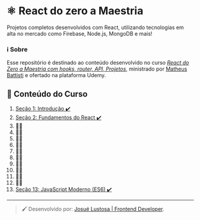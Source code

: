 # :atom_symbol: React do zero a Maestria
Projetos completos desenvolvidos com React, utilizando tecnologias em alta no mercado como Firebase, Node.js, MongoDB e mais!


### :information_source: Sobre
Esse repositório é destinado ao conteúdo desenvolvido no curso *[React do Zero a Maestria com hooks, router, API, Projetos](https://www.udemy.com/course/react-do-zero-a-maestria-c-hooks-router-api-projetos/)*, ministrado por [Matheus Battisti](https://www.udemy.com/user/matheus-battisti/) e ofertado na plataforma Udemy.

## :bookmark_tabs: Conteúdo do Curso
1. [Seção 1: Introdução :heavy_check_mark:](https://github.com/josuelustosadev/react-do-zero-a-maestria/tree/master/secao-1-introducao/hello-world)
2. [Seção 2: Fundamentos do React :heavy_check_mark:](https://github.com/josuelustosadev/react-do-zero-a-maestria/tree/master/secao-2-fundamentos-do-react/fundamentos-react)
3. :man_mechanic:
4. :man_mechanic:
5. :man_mechanic:
6. :man_mechanic:
7. :man_mechanic:
8. :man_mechanic:
9. :man_mechanic:
10. :man_mechanic:
11. :man_mechanic:
12. :man_mechanic:
13. [Seção 13: JavaScript Moderno (ES6) :heavy_check_mark:](https://github.com/josuelustosadev/react-do-zero-a-maestria/tree/master/secao-13-js-moderno)

---
> :paintbrush: Desenvolvido por: [Josué Lustosa | Frontend Developer](https://beacons.page/josuelustosajob/).

